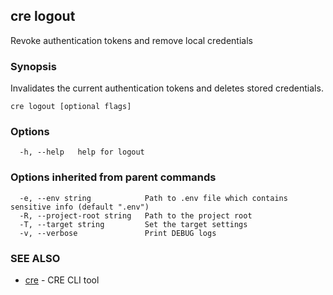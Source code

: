 ## cre logout

Revoke authentication tokens and remove local credentials

### Synopsis

Invalidates the current authentication tokens and deletes stored credentials.

```
cre logout [optional flags]
```

### Options

```
  -h, --help   help for logout
```

### Options inherited from parent commands

```
  -e, --env string            Path to .env file which contains sensitive info (default ".env")
  -R, --project-root string   Path to the project root
  -T, --target string         Set the target settings
  -v, --verbose               Print DEBUG logs
```

### SEE ALSO

* [cre](cre.md)	 - CRE CLI tool

